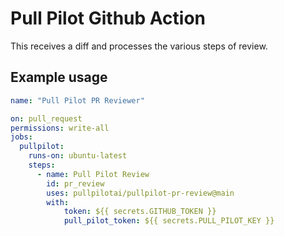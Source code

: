 # Pull Pilot Github Action 

This receives a diff and processes the various steps of review.

## Example usage

```yml
name: "Pull Pilot PR Reviewer"

on: pull_request
permissions: write-all
jobs:
  pullpilot:
    runs-on: ubuntu-latest
    steps:
      - name: Pull Pilot Review
        id: pr_review
        uses: pullpilotai/pullpilot-pr-review@main
        with:
            token: ${{ secrets.GITHUB_TOKEN }}
            pull_pilot_token: ${{ secrets.PULL_PILOT_KEY }}
```



